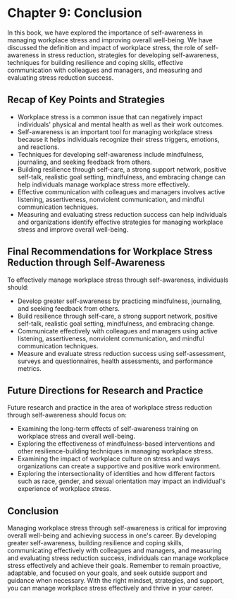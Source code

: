 Chapter 9: Conclusion
=====================

In this book, we have explored the importance of self-awareness in managing workplace stress and improving overall well-being. We have discussed the definition and impact of workplace stress, the role of self-awareness in stress reduction, strategies for developing self-awareness, techniques for building resilience and coping skills, effective communication with colleagues and managers, and measuring and evaluating stress reduction success.

Recap of Key Points and Strategies
----------------------------------

* Workplace stress is a common issue that can negatively impact individuals' physical and mental health as well as their work outcomes.
* Self-awareness is an important tool for managing workplace stress because it helps individuals recognize their stress triggers, emotions, and reactions.
* Techniques for developing self-awareness include mindfulness, journaling, and seeking feedback from others.
* Building resilience through self-care, a strong support network, positive self-talk, realistic goal setting, mindfulness, and embracing change can help individuals manage workplace stress more effectively.
* Effective communication with colleagues and managers involves active listening, assertiveness, nonviolent communication, and mindful communication techniques.
* Measuring and evaluating stress reduction success can help individuals and organizations identify effective strategies for managing workplace stress and improve overall well-being.

Final Recommendations for Workplace Stress Reduction through Self-Awareness
---------------------------------------------------------------------------

To effectively manage workplace stress through self-awareness, individuals should:

* Develop greater self-awareness by practicing mindfulness, journaling, and seeking feedback from others.
* Build resilience through self-care, a strong support network, positive self-talk, realistic goal setting, mindfulness, and embracing change.
* Communicate effectively with colleagues and managers using active listening, assertiveness, nonviolent communication, and mindful communication techniques.
* Measure and evaluate stress reduction success using self-assessment, surveys and questionnaires, health assessments, and performance metrics.

Future Directions for Research and Practice
-------------------------------------------

Future research and practice in the area of workplace stress reduction through self-awareness should focus on:

* Examining the long-term effects of self-awareness training on workplace stress and overall well-being.
* Exploring the effectiveness of mindfulness-based interventions and other resilience-building techniques in managing workplace stress.
* Examining the impact of workplace culture on stress and ways organizations can create a supportive and positive work environment.
* Exploring the intersectionality of identities and how different factors such as race, gender, and sexual orientation may impact an individual's experience of workplace stress.

Conclusion
----------

Managing workplace stress through self-awareness is critical for improving overall well-being and achieving success in one's career. By developing greater self-awareness, building resilience and coping skills, communicating effectively with colleagues and managers, and measuring and evaluating stress reduction success, individuals can manage workplace stress effectively and achieve their goals. Remember to remain proactive, adaptable, and focused on your goals, and seek outside support and guidance when necessary. With the right mindset, strategies, and support, you can manage workplace stress effectively and thrive in your career.
